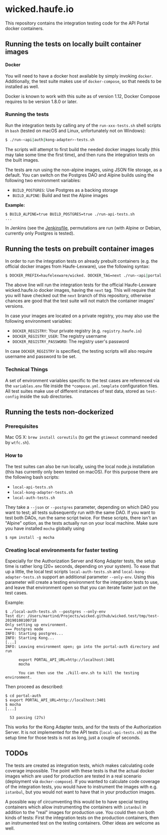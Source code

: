 # wicked.haufe.io

This repository contains the integration testing code for the API Portal docker containers.

## Running the tests on locally built container images

#### Docker

You will need to have a docker host available by simply invoking `docker`. Additionally, the test suite makes use of `docker-compose`, so that needs to be installed as well.

Docker is known to work with this suite as of version 1.12, Docker Compose requires to be version 1.8.0 or later.

### Running the tests

Run the integration tests by calling any of the `run-xxx-tests.sh` shell scripts in `bash` (tested on macOS and Linux, unfortunately not on Windows):

```bash
$ ./run-<api|auth|kong-adapter>-tests.sh
```

The scripts will attempt to first build the needed docker images locally (this may take some time the first time), and then runs the integration tests on the built images.

The tests are run using the non-alpine images, using JSON file storage, as a default. You can switch on the Postgres DAO and Alpine builds using the following two environment variables:

* `BUILD_POSTGRES`: Use Postgres as a backing storage
* `BUILD_ALPINE`: Build and test the Alpine images

**Example:**

```
$ BUILD_ALPINE=true BUILD_POSTGRES=true ./run-api-tests.sh
...
```

In Jenkins (see the [Jenkinsfile](../../Jenkinsfile), permutations are run (with Alpine or Debian, currently only Postgres is tested).

## Running the tests on prebuilt container images

In order to run the integration tests on already prebuilt containers (e.g. the official docker images from Haufe-Lexware), use the following syntax:

```bash
$ DOCKER_PREFIX=haufelexware/wicked. DOCKER_TAG=next ./run-<api|portal|kong-adapter>-tests.sh
```

The above line will run the integration tests for the official Haufe-Lexware wicked.haufe.io docker images, having the `next` tag. This will require that you will have checked out the `next` branch of this repository, otherwise chances are good that the test suite will not match the container images' versions.

In case your images are located on a private registry, you may also use the following environment variables:

* `DOCKER_REGISTRY`: Your private registry (e.g. `registry.haufe.io`)
* `DOCKER_REGISTRY_USER`: The registry username
* `DOCKER_REGISTRY_PASSWORD`: The registry user's password

In case `DOCKER_REGISTRY` is specified, the testing scripts will also require username and password to be set.

### Technical Things

A set of environment variables specific to the test cases are referenced via the `variables.env` file inside the `*compose.yml.template` configuration files. All test suites make use of different instances of test data, stored as `test-config` inside the sub directories. 

## Running the tests non-dockerized

### Prerequisites

Mac OS X: `brew install coreutils` (to get the `gtimeout` command needed by `wtfc.sh`).

### How to

The test suites can also be run locally, using the local node.js installation (this has currently only been tested on macOS). For this purpose there are the following bash scripts:

* `local-api-tests.sh`
* `local-kong-adapter-tests.sh`
* `local-auth-tests.sh`

They take a `--json` or `--postgres` parameter, depending on which DAO you want to test; all tests subsequently run with the same DAO. If you want to test both DAOs, run the same script twice. For these scripts, there isn't an "Alpine" option, as the tests actually run on your local machine. Make sure you have installed `mocha` globally using

```
$ npm install -g mocha
```

### Creating local environments for faster testing

Especially for the Authorization Server and Kong Adapter tests, the setup time is rather long (20+ seconds, depending on your system). To ease that up a little, the local test scripts `local-auth-tests.sh` and `local-kong-adapter-tests.sh` support an additional parameter `--only-env`. Using this parameter will create a testing environment for the integration tests to use, and leave that environment open so that you can iterate faster just on the test cases.

Example:

```
$ ./local-auth-tests.sh --postgres --only-env
Test dir: /Users/martind/Projects/wicked.github/wicked.test/tmp/test-20190108100718
Only setting up environment.
=== Postgres mode
INFO: Starting postgres...
INFO: Starting Kong...
[...]
INFO: Leaving environment open; go into the portal-auth directory and run

      export PORTAL_API_URL=http://localhost:3401
      mocha

      You can then use the ./kill-env.sh to kill the testing environment.
```

Then proceed as described:

```
$ cd portal-auth
$ export PORTAL_API_URL=http://localhost:3401
$ mocha
[...]

  53 passing (27s)
```

This works for the Kong Adapter tests, and for the tests of the Authorization Server. It is not implemented for the API tests (`local-api-tests.sh`) as the setup time for those tests is not as long, just a couple of seconds.

## TODOs

The tests are created as integration tests, which makes calculating code coverage impossible. The point with these tests is that the actual docker images which are used for production are tested in a real scenario (deployment via `docker-compose`). If you wanted to calculate code coverage of the integration tests, you would have to instrument the images with e.g. `istanbul`, but you would not want to have that in your production images.

A possible way of circumventing this would be to have special testing containers which allow instrumenting the containers with `istanbul` in addition to the "real" images for production use. You could then run both kinds of tests: First the integration tests on the production containers, then an instrumented test on the testing containers. Other ideas are welcome as well. 
